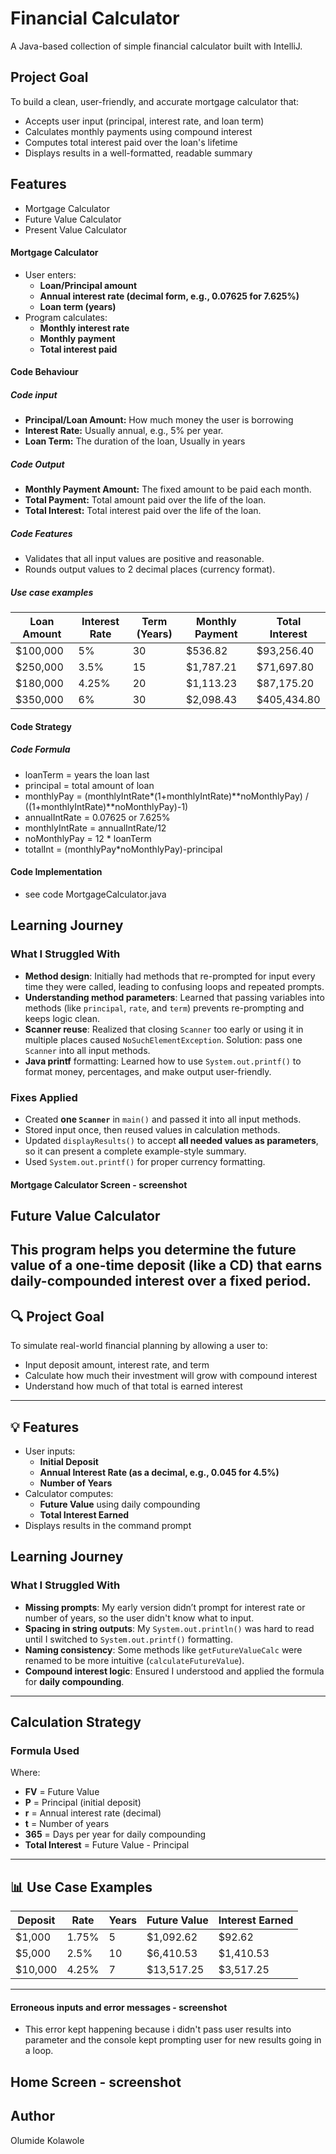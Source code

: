 # Financial Calculator 
A Java-based collection of simple financial calculator built with IntelliJ.

## Project Goal

To build a clean, user-friendly, and accurate mortgage calculator that:
- Accepts user input (principal, interest rate, and loan term)
- Calculates monthly payments using compound interest
- Computes total interest paid over the loan's lifetime
- Displays results in a well-formatted, readable summary


## Features 
- Mortgage Calculator 
- Future Value Calculator 
- Present Value Calculator 

#### Mortgage Calculator 
- User enters:
    - **Loan/Principal amount**
    - **Annual interest rate (decimal form, e.g., 0.07625 for 7.625%)**
    - **Loan term (years)**
- Program calculates:
    - **Monthly interest rate**
    - **Monthly payment**
    - **Total interest paid**
  
#### Code Behaviour 
##### Code input
- **Principal/Loan Amount:** How much money the user is borrowing 
- **Interest Rate:** Usually annual, e.g., 5% per year.
- **Loan Term:** The duration of the loan, Usually in years

##### Code Output
- **Monthly Payment Amount:** The fixed amount to be paid each month.
- **Total Payment:** Total amount paid over the life of the loan.
- **Total Interest:** Total interest paid over the life of the loan.

##### Code Features
- Validates that all input values are positive and reasonable.
- Rounds output values to 2 decimal places (currency format).

##### Use case examples
| Loan Amount | Interest Rate | Term (Years) | Monthly Payment | Total Interest |
|-------------|----------------|---------------|------------------|----------------|
| $100,000    | 5%             | 30            | $536.82          | $93,256.40     |
| $250,000    | 3.5%           | 15            | $1,787.21        | $71,697.80     |
| $180,000    | 4.25%          | 20            | $1,113.23        | $87,175.20     |
| $350,000    | 6%             | 30            | $2,098.43        | $405,434.80    |


#### Code Strategy

##### Code Formula 
- loanTerm = years the loan last
- principal = total amount of loan
- monthlyPay = (monthlyIntRate*(1+monthlyIntRate)**noMonthlyPay) / ((1+monthlyIntRate)**noMonthlyPay)-1)
- annualIntRate = 0.07625 or 7.625%
- monthlyIntRate = annualIntRate/12
- noMonthlyPay = 12 * loanTerm
- totalInt = (monthlyPay*noMonthlyPay)-principal


#### Code Implementation
- see code MortgageCalculator.java

## Learning Journey
### What I Struggled With

- **Method design**: Initially had methods that re-prompted for input every time they were called, leading to confusing loops and repeated prompts.
- **Understanding method parameters**: Learned that passing variables into methods (like `principal`, `rate`, and `term`) prevents re-prompting and keeps logic clean.
- **Scanner reuse**: Realized that closing `Scanner` too early or using it in multiple places caused `NoSuchElementException`. Solution: pass one `Scanner` into all input methods.
- **Java printf** formatting: Learned how to use `System.out.printf()` to format money, percentages, and make output user-friendly.

### Fixes Applied

- Created **one `Scanner`** in `main()` and passed it into all input methods.
- Stored input once, then reused values in calculation methods.
- Updated `displayResults()` to accept **all needed values as parameters**, so it can present a complete example-style summary.
- Used `System.out.printf()` for proper currency formatting.

#### Mortgage Calculator Screen - screenshot

## Future Value Calculator

This program helps you determine the **future value** of a one-time deposit (like a CD) 
that earns daily-compounded interest over a fixed period.
---

## 🔍 Project Goal

To simulate real-world financial planning by allowing a user to:
- Input deposit amount, interest rate, and term
- Calculate how much their investment will grow with compound interest
- Understand how much of that total is earned interest

---

## 💡 Features

- User inputs:
    - **Initial Deposit**
    - **Annual Interest Rate (as a decimal, e.g., 0.045 for 4.5%)**
    - **Number of Years**
- Calculator computes:
    - **Future Value** using daily compounding
    - **Total Interest Earned**
- Displays results in the command prompt

## Learning Journey

### What I Struggled With

- **Missing prompts**: My early version didn’t prompt for interest rate or number of years, so the user didn't know what to input.
- **Spacing in string outputs**: My `System.out.println()` was hard to read until I switched to `System.out.printf()` formatting.
- **Naming consistency**: Some methods like `getFutureValueCalc` were renamed to be more intuitive (`calculateFutureValue`).
- **Compound interest logic**: Ensured I understood and applied the formula for **daily compounding**.

---

## Calculation Strategy

### Formula Used

Where:
- **FV** = Future Value
- **P** = Principal (initial deposit)
- **r** = Annual interest rate (decimal)
- **t** = Number of years
- **365** = Days per year for daily compounding
- **Total Interest** = Future Value - Principal

---

## 📊 Use Case Examples

| Deposit | Rate    | Years | Future Value | Interest Earned |
|---------|---------|--------|---------------|------------------|
| $1,000  | 1.75%   | 5      | $1,092.62     | $92.62           |
| $5,000  | 2.5%    | 10     | $6,410.53     | $1,410.53        |
| $10,000 | 4.25%   | 7      | $13,517.25    | $3,517.25        |

---

#### Erroneous inputs and error messages - screenshot
- This error kept happening because i didn't pass user results into parameter
and the console kept prompting user for new results going in a loop. 

## Home Screen - screenshot

## Author
Olumide Kolawole
